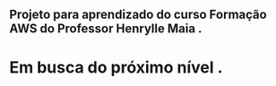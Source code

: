 ## Projeto para aprendizado do curso Formação AWS do Professor Henrylle Maia .
# Em busca do próximo nível .

